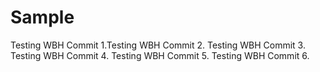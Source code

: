 # Sample
Testing WBH Commit 1.Testing WBH Commit 2.
Testing WBH Commit 3.
Testing WBH Commit 4.
Testing WBH Commit 5.
Testing WBH Commit 6.

